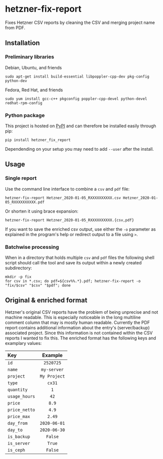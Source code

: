 # hetzner-fix-report
Fixes Hetzner CSV reports by cleaning the CSV and merging project name from PDF.

## Installation
### Preliminary libraries

Debian, Ubuntu, and friends

```
sudo apt-get install build-essential libpoppler-cpp-dev pkg-config python-dev
```

Fedora, Red Hat, and friends

```
sudo yum install gcc-c++ pkgconfig poppler-cpp-devel python-devel redhat-rpm-config
```

### Python package
This project is hosted on [PyPI](https://pypi.org/project/hetzner-fix-report/) and can therefore be installed easily through pip:

```
pip install hetzner_fix_report
```

Dependending on your setup you may need to add `--user` after the install.

## Usage
### Single report
Use the command line interface to combine a `csv` and `pdf` file:

```
hetzner-fix-report Hetzner_2020-01-05_RXXXXXXXXXX.csv Hetzner_2020-01-05_RXXXXXXXXXX.pdf
```

Or shorten it using brace expansion:

```
hetzner-fix-report Hetzner_2020-01-05_RXXXXXXXXXX.{csv,pdf}
```

If you want to save the enriched csv output, use either the `-o` parameter as explained in the program's help or redirect output to a file using `>`.

### Batchwise processing
When in a directory that holds multiple `csv` and `pdf` files the following shell script should call the tool and save its output within a newly created subdirectory:

```
mkdir -p fix
for csv in *.csv; do pdf=${csv%%.*}.pdf; hetzner-fix-report -o "fix/$csv" "$csv" "$pdf"; done
```

## Original & enriched format
Hetzner's original CSV reports have the problem of being unprecise and not machine readable.
This is especially noticeable in the long multiline comment column that may is mostly human readable.
Currently the PDF report contains additional information about the entry's (server/backup) associated project.
Since this information is not contained within the CSV reports I wanted to fix this.
The enriched format has the following keys and examplary values:

Key | Example
:-|:-:
`id` | `2520725`
`name` | `my-server`
`project` | `My Project`
`type` | `cx31`
`quantity` | `1`
`usage_hours` | `42`
`price` | `8.9`
`price_netto` | `4.9`
`price_max` | `2.49`
`day_from` | `2020-06-01`
`day_to` | `2020-06-30`
`is_backup` | `False`
`is_server` | `True`
`is_ceph` | `False`

